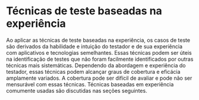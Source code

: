 # Técnicas de teste baseadas na experiência

Ao aplicar as técnicas de teste baseadas na experiência, os casos de teste são derivados da habilidade
e intuição do testador e de sua experiência com aplicativos e tecnologias semelhantes. Essas técnicas podem ser úteis na identificação de testes que não foram facilmente identificados por outras técnicas mais sistemáticas. Dependendo da abordagem e experiência do testador, essas técnicas podem alcançar graus de cobertura e eficácia amplamente variados. A cobertura pode ser difícil de avaliar e pode não ser mensurável com essas técnicas. Técnicas baseadas em experiência comumente usadas são discutidas nas seções seguintes.

